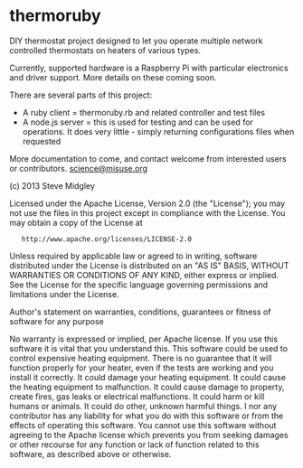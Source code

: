 thermoruby
==========

DIY thermostat project designed to let you operate multiple network controlled thermostats on heaters of various types.

Currently, supported hardware is a Raspberry Pi with particular electronics and driver support. More details on these coming soon.

There are several parts of this project:

* A ruby client = thermoruby.rb and related controller and test files
* A node.js server = this is used for testing and can be used for operations. It does very little - simply returning configurations files when requested

More documentation to come, and contact welcome from interested users or contributors. science@misuse.org

(c) 2013 Steve Midgley 

   Licensed under the Apache License, Version 2.0 (the "License");
   you may not use the files in this project except in compliance with the License.
   You may obtain a copy of the License at

       http://www.apache.org/licenses/LICENSE-2.0

   Unless required by applicable law or agreed to in writing, software
   distributed under the License is distributed on an "AS IS" BASIS,
   WITHOUT WARRANTIES OR CONDITIONS OF ANY KIND, either express or implied.
   See the License for the specific language governing permissions and
   limitations under the License.

Author's statement on warranties, conditions, guarantees or fitness of software for any purpose

No warranty is expressed or implied, per Apache license. If you use this software it is vital that you understand this.
This software could be used to control expensive heating equipment. There is no guarantee that it will function properly
for your heater, even if the tests are working and you install it correctly. It could damage your heating equipment.
It could cause the heating equipment to malfunction. It could cause damage to property, create fires, gas leaks or electrical malfunctions.
It could harm or kill humans or animals. It could do other, unknown harmful things.
I nor any contributor has any liability for what you do with this software or from the effects of operating this software.
You cannot use this software without agreeing to the Apache license which prevents you from seeking damages or other recourse
for any function or lack of function related to this software, as described above or otherwise.
